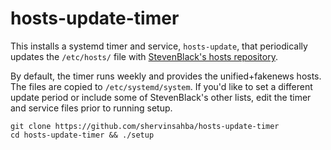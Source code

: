 # hosts-update-timer

This installs a systemd timer and service, `hosts-update`, that periodically updates the `/etc/hosts/` file with [StevenBlack's hosts repository](https://github.com/StevenBlack/hosts). 

By default, the timer runs weekly and provides the unified+fakenews hosts. The files are copied to `/etc/systemd/system`. If you'd like to set a different update period or include some of StevenBlack's other lists, edit the timer and service files prior to running setup.

```
git clone https://github.com/shervinsahba/hosts-update-timer
cd hosts-update-timer && ./setup
```
